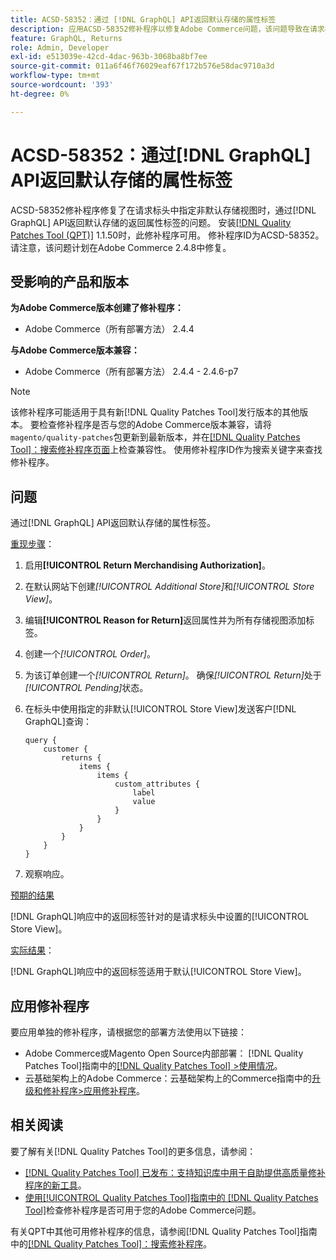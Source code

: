 ```yaml
---
title: ACSD-58352：通过 [!DNL GraphQL] API返回默认存储的属性标签
description: 应用ACSD-58352修补程序以修复Adobe Commerce问题，该问题导致在请求标头中指定了非默认存储视图时，通过 [!DNL GraphQL] API返回默认存储的属性标签。
feature: GraphQL, Returns
role: Admin, Developer
exl-id: e513039e-42cd-4dac-963b-3068ba8bf7ee
source-git-commit: 011a6f46f76029eaf67f172b576e58dac9710a3d
workflow-type: tm+mt
source-wordcount: '393'
ht-degree: 0%

---
```


# ACSD-58352：通过[!DNL GraphQL] API返回默认存储的属性标签

ACSD-58352修补程序修复了在请求标头中指定非默认存储视图时，通过[!DNL GraphQL] API返回默认存储的返回属性标签的问题。 安装[[!DNL Quality Patches Tool (QPT)]](https://experienceleague.adobe.com/zh-hans/docs/commerce-operations/tools/quality-patches-tool/quality-patches-tool-to-self-serve-quality-patches) 1.1.50时，此修补程序可用。 修补程序ID为ACSD-58352。 请注意，该问题计划在Adobe Commerce 2.4.8中修复。

## 受影响的产品和版本

**为Adobe Commerce版本创建了修补程序：**

* Adobe Commerce（所有部署方法） 2.4.4

**与Adobe Commerce版本兼容：**

* Adobe Commerce（所有部署方法） 2.4.4 - 2.4.6-p7

>[!NOTE]
>
>该修补程序可能适用于具有新[!DNL Quality Patches Tool]发行版本的其他版本。 要检查修补程序是否与您的Adobe Commerce版本兼容，请将`magento/quality-patches`包更新到最新版本，并在[[!DNL Quality Patches Tool]：搜索修补程序页面](https://experienceleague.adobe.com/tools/commerce-quality-patches/index.html?lang=zh-Hans)上检查兼容性。 使用修补程序ID作为搜索关键字来查找修补程序。

## 问题

通过[!DNL GraphQL] API返回默认存储的属性标签。

<u>重现步骤</u>：

1. 启用&#x200B;**[!UICONTROL Return Merchandising Authorization]**。
1. 在默认网站下创建&#x200B;*[!UICONTROL Additional Store]*&#x200B;和&#x200B;*[!UICONTROL Store View]*。
1. 编辑&#x200B;**[!UICONTROL Reason for Return]**&#x200B;返回属性并为所有存储视图添加标签。
1. 创建一个&#x200B;*[!UICONTROL Order]*。
1. 为该订单创建一个&#x200B;*[!UICONTROL Return]*。 确保&#x200B;*[!UICONTROL Return]*&#x200B;处于&#x200B;*[!UICONTROL Pending]*&#x200B;状态。
1. 在标头中使用指定的非默认[!UICONTROL Store View]发送客户[!DNL GraphQL]查询：

   ```
   query {
       customer {
           returns {
               items {
                   items {
                       custom_attributes {
                           label
                           value
                       }
                   }
               }
           }
       }
   }
   ```

1. 观察响应。

<u>预期的结果</u>

[!DNL GraphQL]响应中的返回标签针对的是请求标头中设置的[!UICONTROL Store View]。

<u>实际结果</u>：

[!DNL GraphQL]响应中的返回标签适用于默认[!UICONTROL Store View]。

## 应用修补程序

要应用单独的修补程序，请根据您的部署方法使用以下链接：

* Adobe Commerce或Magento Open Source内部部署： [!DNL Quality Patches Tool]指南中的[[!DNL Quality Patches Tool] >使用情况](/help/tools/quality-patches-tool/usage.md)。
* 云基础架构上的Adobe Commerce：云基础架构上的Commerce指南中的[升级和修补程序>应用修补程序](https://experienceleague.adobe.com/docs/commerce-cloud-service/user-guide/develop/upgrade/apply-patches.html?lang=zh-Hans)。

## 相关阅读

要了解有关[!DNL Quality Patches Tool]的更多信息，请参阅：

* [[!DNL Quality Patches Tool] 已发布：支持知识库中用于自助提供高质量修补程序的新工具](https://experienceleague.adobe.com/zh-hans/docs/commerce-operations/tools/quality-patches-tool/quality-patches-tool-to-self-serve-quality-patches)。
* [使用[!UICONTROL Quality Patches Tool]指南中的 [!DNL Quality Patches Tool]](/help/tools/quality-patches-tool/patches-available-in-qpt/check-patch-for-magento-issue-with-magento-quality-patches.md)检查修补程序是否可用于您的Adobe Commerce问题。


有关QPT中其他可用修补程序的信息，请参阅[!DNL Quality Patches Tool]指南中的[[!DNL Quality Patches Tool]：搜索修补程序](https://experienceleague.adobe.com/tools/commerce-quality-patches/index.html?lang=zh-Hans)。
